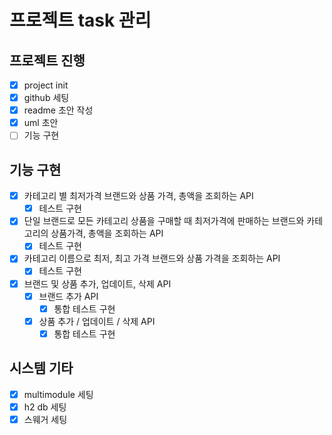 # 프로젝트 task 관리
## 프로젝트 진행
- [x] project init
- [x] github 세팅
- [x] readme 초안 작성
- [x] uml 초안
- [ ] 기능 구현

## 기능 구현
- [x] 카테고리 별 최저가격 브랜드와 상품 가격, 총액을 조회하는 API
  - [x] 테스트 구현
- [x] 단일 브랜드로 모든 카테고리 상품을 구매할 때 최저가격에 판매하는 브랜드와 카테고리의 상품가격, 총액을 조회하는 API
  - [x] 테스트 구현
- [x] 카테고리 이름으로 최저, 최고 가격 브랜드와 상품 가격을 조회하는 API
  - [x] 테스트 구현
- [x] 브랜드 및 상품 추가, 업데이트, 삭제 API
  - [x] 브랜드 추가 API
    - [x] 통합 테스트 구현
  - [x] 상품 추가 / 업데이트 / 삭제 API
    - [x] 통합 테스트 구현

## 시스템 기타
- [x] multimodule 세팅
- [x] h2 db 세팅
- [x] 스웨거 세팅
